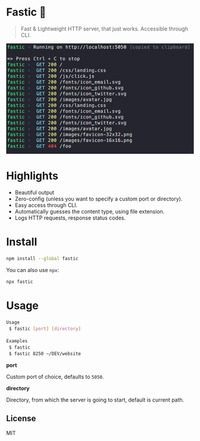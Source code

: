 # Fastic 🚀

> Fast & Lightweight HTTP server, that just works. Accessible through CLI.

![](screenshot.png)

# Highlights
- Beautiful output
- Zero-config (unless you want to specify a custom port or directory).
- Easy access through CLI.
- Automatically guesses the content type, using file extension.
- Logs HTTP requests, response status codes.

# Install
```bash
npm install --global fastic
```
You can also use `npx`:
```bash
npx fastic
```

# Usage

```bash
Usage
 $ fastic [port] [directory]

Examples
 $ fastic
 $ fastic 8250 ~/DEV/website
```

**port**

Custom port of choice, defaults to `5050`.

**directory**

Directory, from which the server is going to start, default is current path.

## License

MIT
